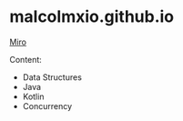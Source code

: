 # malcolmxio.github.io

[Miro](https://miro.com/app/board/uXjVMgkdxiA=/?share_link_id=323672343019)

Content:

- Data Structures
- Java
- Kotlin
- Concurrency
